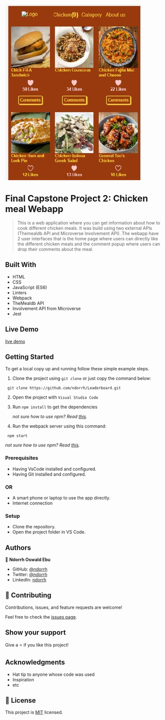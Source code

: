 ![](/projectimage.jpg)

# Final Capstone Project 2: Chicken meal Webapp
> This is a web application where you can get information about how to cook different chicken meals. It was build using two external APIs (Themealdb API and Microverse Involvement API).
> The webapp have 2 user interfaces that is the home page where users can directly like the different chicken meals and the comment popup where users can drop their comments about the meal.

## Built With

- HTML
- CSS
- JavaScript (ES6)
- Linters
- Webpack
- TheMealdb API
- Involvement API from Microverse
- Jest

## Live Demo
[live demo](https://ndorrh.github.io/FinalCapstoneJavascript/)


## Getting Started
To get a local copy up and running follow these simple example steps.
1. Clone the project using `git clone` or just copy the command below:
  ```
   git clone https://github.com/ndorrh/Leaderboard.git
   ```
2. Open the project with `Visual Studio Code`
3. Run `npm install` to get the dependencies

   *not sure how to use npm? Read [this](https://docs.npmjs.com/downloading-and-installing-node-js-and-npm).*
4. Run the webpack server using this command:
  ```
   npm start
   ```
  *not sure how to use npm? Read [this](https://docs.npmjs.com/downloading-and-installing-node-js-and-npm).*

### Prerequisites
- Having VsCode installed and configured.
- Having Git installed and configured.
### OR
- A smart phone or laptop to use the app directly.
- Internet connection

### Setup
- Clone the repository.
- Open the project folder in VS Code.

## Authors

👤 **Ndorrh Oswald Ebu**

- GitHub: [@ndorrh](https://github.com/ndorrh)
- Twitter: [@ndorrh](https://twitter.com/ndorrh)
- LinkedIn: [ndorrh](https://www.linkedin.com/in/ndorrh-oswald-ebu-82ab02236/)
## 🤝 Contributing

Contributions, issues, and feature requests are welcome!

Feel free to check the [issues page](https://github.com/ndorrh/FinalCapstoneJavascript/issues).

## Show your support

Give a ⭐️ if you like this project!

## Acknowledgments

- Hat tip to anyone whose code was used
- Inspiration
- etc

## 📝 License

This project is [MIT](./LICENSE) licensed.
